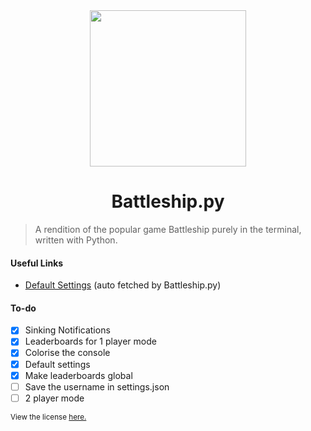 <div align="center">
	<img src="banner.jpg" height="250">
	<h1>Battleship.py</h1>
</div>

> A rendition of the popular game Battleship purely in the terminal, written with Python.

#### Useful Links

- [Default Settings](https://gist.github.com/newtykins/27d2fe8d45dec9eb59b683b165daa563) (auto fetched by Battleship.py)

#### To-do

- [x] Sinking Notifications
- [x] Leaderboards for 1 player mode
- [x] Colorise the console
- [x] Default settings
- [x] Make leaderboards global
- [ ] Save the username in settings.json
- [ ] 2 player mode

<sub>View the license <a href="license.md">here.</a></sub>
